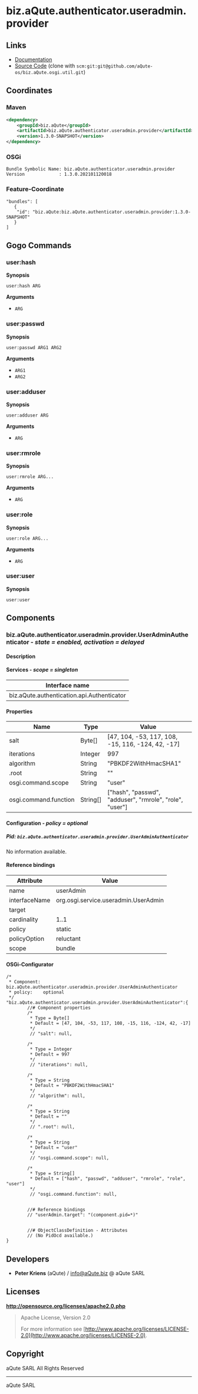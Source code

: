 # biz.aQute.authenticator.useradmin.provider

## Links

* [Documentation](https://aQute.biz)
* [Source Code](https://github.com/aQute-os/biz.aQute.osgi.util) (clone with `scm:git:git@github.com/aQute-os/biz.aQute.osgi.util.git`)

## Coordinates

### Maven

```xml
<dependency>
    <groupId>biz.aQute</groupId>
    <artifactId>biz.aQute.authenticator.useradmin.provider</artifactId>
    <version>1.3.0-SNAPSHOT</version>
</dependency>
```

### OSGi

```
Bundle Symbolic Name: biz.aQute.authenticator.useradmin.provider
Version             : 1.3.0.202101120018
```

### Feature-Coordinate

```
"bundles": [
   {
    "id": "biz.aQute:biz.aQute.authenticator.useradmin.provider:1.3.0-SNAPSHOT"
   }
]
```

## Gogo Commands

### user:hash

**Synopsis**

`user:hash ARG`

**Arguments**

* `ARG`  

### user:passwd

**Synopsis**

`user:passwd ARG1 ARG2`

**Arguments**

* `ARG1`  
* `ARG2`  

### user:adduser

**Synopsis**

`user:adduser ARG`

**Arguments**

* `ARG`  

### user:rmrole

**Synopsis**

`user:rmrole ARG...`

**Arguments**

* `ARG`  

### user:role

**Synopsis**

`user:role ARG...`

**Arguments**

* `ARG`  

### user:user

**Synopsis**

`user:user`

## Components

### biz.aQute.authenticator.useradmin.provider.UserAdminAuthenticator - *state = enabled, activation = delayed*

#### Description

#### Services - *scope = singleton*

|Interface name |
|--- |
|biz.aQute.authentication.api.Authenticator |

#### Properties

|Name |Type |Value |
|--- |--- |--- |
|salt |Byte[] |[47, 104, -53, 117, 108, -15, 116, -124, 42, -17] |
|iterations |Integer |997 |
|algorithm |String |"PBKDF2WithHmacSHA1" |
|.root |String |"" |
|osgi.command.scope |String |"user" |
|osgi.command.function |String[] |["hash", "passwd", "adduser", "rmrole", "role", "user"] |

#### Configuration - *policy = optional*

##### Pid: `biz.aQute.authenticator.useradmin.provider.UserAdminAuthenticator`

No information available.

#### Reference bindings

|Attribute |Value |
|--- |--- |
|name |userAdmin |
|interfaceName |org.osgi.service.useradmin.UserAdmin |
|target | |
|cardinality |1..1 |
|policy |static |
|policyOption |reluctant |
|scope |bundle |

#### OSGi-Configurator


```
/*
 * Component: biz.aQute.authenticator.useradmin.provider.UserAdminAuthenticator
 * policy:    optional
 */
"biz.aQute.authenticator.useradmin.provider.UserAdminAuthenticator":{
        //# Component properties
        /*
         * Type = Byte[]
         * Default = [47, 104, -53, 117, 108, -15, 116, -124, 42, -17]
         */
         // "salt": null,

        /*
         * Type = Integer
         * Default = 997
         */
         // "iterations": null,

        /*
         * Type = String
         * Default = "PBKDF2WithHmacSHA1"
         */
         // "algorithm": null,

        /*
         * Type = String
         * Default = ""
         */
         // ".root": null,

        /*
         * Type = String
         * Default = "user"
         */
         // "osgi.command.scope": null,

        /*
         * Type = String[]
         * Default = ["hash", "passwd", "adduser", "rmrole", "role", "user"]
         */
         // "osgi.command.function": null,


        //# Reference bindings
        // "userAdmin.target": "(component.pid=*)"


        //# ObjectClassDefinition - Attributes
        // (No PidOcd available.)
}
```

## Developers

* **Peter Kriens** (aQute) / [info@aQute.biz](mailto:info@aQute.biz) @ aQute SARL

## Licenses

**http://opensource.org/licenses/apache2.0.php**
  > Apache License, Version 2.0
  >
  > For more information see [http://www.apache.org/licenses/LICENSE-2.0](http://www.apache.org/licenses/LICENSE-2.0).

## Copyright

aQute SARL All Rights Reserved

---
aQute SARL